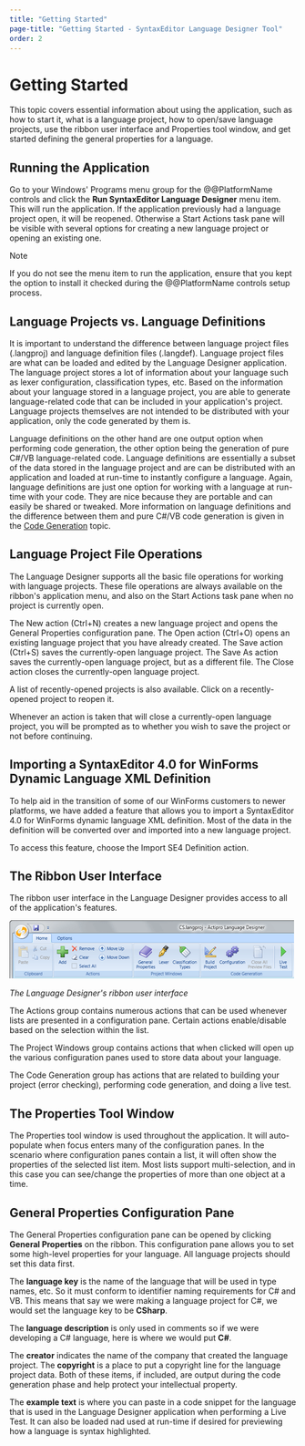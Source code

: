 ```yaml
---
title: "Getting Started"
page-title: "Getting Started - SyntaxEditor Language Designer Tool"
order: 2
---
```

# Getting Started

This topic covers essential information about using the application, such as how to start it, what is a language project, how to open/save language projects, use the ribbon user interface and Properties tool window, and get started defining the general properties for a language.

## Running the Application

Go to your Windows' Programs menu group for the @@PlatformName controls and click the **Run SyntaxEditor Language Designer** menu item.  This will run the application.  If the application previously had a language project open, it will be reopened.  Otherwise a Start Actions task pane will be visible with several options for creating a new language project or opening an existing one.

> [!NOTE]
> If you do not see the menu item to run the application, ensure that you kept the option to install it checked during the @@PlatformName controls setup process.

## Language Projects vs. Language Definitions

It is important to understand the difference between language project files (.langproj) and language definition files (.langdef).  Language project files are what can be loaded and edited by the Language Designer application.  The language project stores a lot of information about your language such as lexer configuration, classification types, etc.  Based on the information about your language stored in a language project, you are able to generate language-related code that can be included in your application's project.  Language projects themselves are not intended to be distributed with your application, only the code generated by them is.

Language definitions on the other hand are one output option when performing code generation, the other option being the generation of pure C#/VB language-related code.  Language definitions are essentially a subset of the data stored in the language project and are can be distributed with an application and loaded at run-time to instantly configure a language.  Again, language definitions are just one option for working with a language at run-time with your code.  They are nice because they are portable and can easily be shared or tweaked.  More information on language definitions and the difference between them and pure C#/VB code generation is given in the [Code Generation](code-generation.md) topic.

## Language Project File Operations

The Language Designer supports all the basic file operations for working with language projects.  These file operations are always available on the ribbon's application menu, and also on the Start Actions task pane when no project is currently open.

The New action (Ctrl+N) creates a new language project and opens the General Properties configuration pane.  The Open action (Ctrl+O) opens an existing language project that you have already created.  The Save action (Ctrl+S) saves the currently-open language project.  The Save As action saves the currently-open language project, but as a different file.  The Close action closes the currently-open language project.

A list of recently-opened projects is also available.  Click on a recently-opened project to reopen it.

Whenever an action is taken that will close a currently-open language project, you will be prompted as to whether you wish to save the project or not before continuing.

## Importing a SyntaxEditor 4.0 for WinForms Dynamic Language XML Definition

To help aid in the transition of some of our WinForms customers to newer platforms, we have added a feature that allows you to import a SyntaxEditor 4.0 for WinForms dynamic language XML definition.  Most of the data in the definition will be converted over and imported into a new language project.

To access this feature, choose the Import SE4 Definition action.

## The Ribbon User Interface

The ribbon user interface in the Language Designer provides access to all of the application's features.

![Screenshot](../images/language-designer-ribbon.png)

*The Language Designer's ribbon user interface*

The Actions group contains numerous actions that can be used whenever lists are presented in a configuration pane.  Certain actions enable/disable based on the selection within the list.

The Project Windows group contains actions that when clicked will open up the various configuration panes used to store data about your language.

The Code Generation group has actions that are related to building your project (error checking), performing code generation, and doing a live test.

## The Properties Tool Window

The Properties tool window is used throughout the application.  It will auto-populate when focus enters many of the configuration panes.  In the scenario where configuration panes contain a list, it will often show the properties of the selected list item.  Most lists support multi-selection, and in this case you can see/change the properties of more than one object at a time.

## General Properties Configuration Pane

The General Properties configuration pane can be opened by clicking **General Properties** on the ribbon.  This configuration pane allows you to set some high-level properties for your language.  All language projects should set this data first.

The **language key** is the name of the language that will be used in type names, etc.  So it must conform to identifier naming requirements for C# and VB.  This means that say we were making a language project for C#, we would set the language key to be **CSharp**.

The **language description** is only used in comments so if we were developing a C# language, here is where we would put **C#**.

The **creator** indicates the name of the company that created the language project.  The **copyright** is a place to put a copyright line for the language project data.  Both of these items, if included, are output during the code generation phase and help protect your intellectual property.

The **example text** is where you can paste in a code snippet for the language that is used in the Language Designer application when performing a Live Test.  It can also be loaded nad used at run-time if desired for previewing how a language is syntax highlighted.
